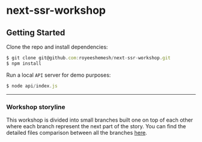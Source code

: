 # next-ssr-workshop

## Getting Started

Clone the repo and install dependencies: 
```javascript 
$ git clone git@github.com:royeeshemesh/next-ssr-workshop.git
$ npm install
```

Run a local `API` server for demo purposes:
```javascript 
$ node api/index.js
```

---

### Workshop storyline 
This workshop is divided into small branches built one on top of each other where each branch represent the next part of the story.
You can find the detailed files comparison between all the branches [here](https://royeeshemesh.github.io/next-ssr-workshop/).

